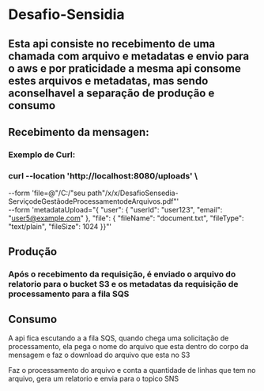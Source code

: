# Desafio-Sensidia

## Esta api consiste no recebimento de uma chamada com arquivo e metadatas e envio para o aws e por praticidade a mesma api consome estes arquivos e metadatas, mas sendo aconselhavel a separação de produção e consumo

## Recebimento da mensagen:

### Exemplo de Curl:

### curl --location 'http://localhost:8080/uploads' \
--form 'file=@"/C:/"seu path"/x/x/DesafioSensedia-ServiçodeGestãodeProcessamentodeArquivos.pdf"' \
--form 'metadataUpload="{ \"user\": {  \"userId\": \"user123\", \"email\": \"user5@example.com\"  }, \"file\": {  \"fileName\": \"document.txt\", \"fileType\": \"text/plain\", \"fileSize\": 1024  }}"'

## Produção

### Após o recebimento da requisição, é enviado o arquivo do relatorio para o bucket S3 e os metadatas  da requisição de processamento para a fila SQS 

## Consumo

A api fica escutando a a fila SQS, quando chega uma solicitação de processamento, ela pega o nome do arquivo que esta dentro do corpo da mensagem e faz o download do arquivo que esta no S3

Faz o processamento do arquivo e conta a quantidade de linhas que tem no arquivo, gera um relatorio e envia para o topico SNS
